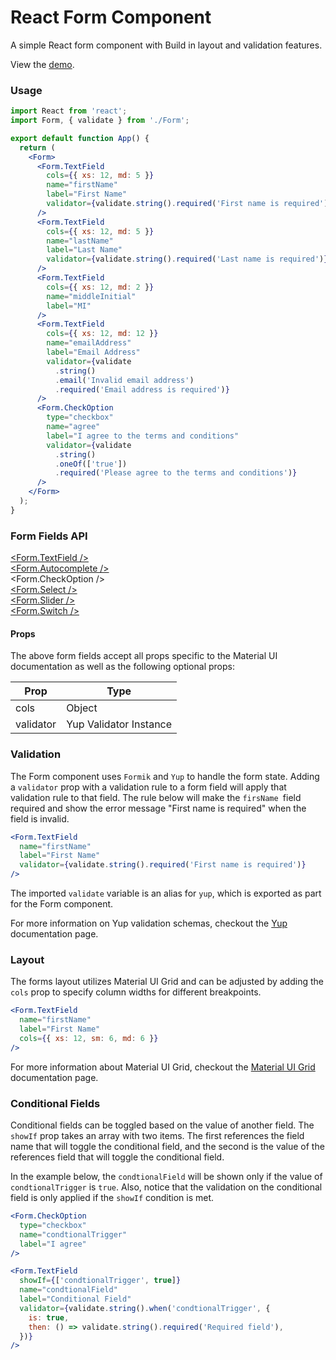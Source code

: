 # React Form Component

A simple React form component with Build in layout and validation features.

View the [demo](https://alaneicker1975.github.io/ReactForm/).

### Usage

```jsx
import React from 'react';
import Form, { validate } from './Form';

export default function App() {
  return (
    <Form>
      <Form.TextField
        cols={{ xs: 12, md: 5 }}
        name="firstName"
        label="First Name"
        validator={validate.string().required('First name is required')}
      />
      <Form.TextField
        cols={{ xs: 12, md: 5 }}
        name="lastName"
        label="Last Name"
        validator={validate.string().required('Last name is required')}
      />
      <Form.TextField
        cols={{ xs: 12, md: 2 }}
        name="middleInitial"
        label="MI"
      />
      <Form.TextField
        cols={{ xs: 12, md: 12 }}
        name="emailAddress"
        label="Email Address"
        validator={validate
          .string()
          .email('Invalid email address')
          .required('Email address is required')}
      />
      <Form.CheckOption
        type="checkbox"
        name="agree"
        label="I agree to the terms and conditions"
        validator={validate
          .string()
          .oneOf(['true'])
          .required('Please agree to the terms and conditions')}
      />
    </Form>
  );
}
```

### Form Fields API

[<Form.TextField />](https://mui.com/material-ui/react-text-field/)\
[<Form.Autocomplete />](https://mui.com/material-ui/react-autocomplete/)\
<Form.CheckOption />\
[<Form.Select />](https://mui.com/material-ui/react-select/)\
[<Form.Slider />](https://mui.com/material-ui/react-slider/)\
[<Form.Switch />](https://mui.com/material-ui/react-switch/)

#### Props

The above form fields accept all props specific to the Material UI documentation as well as the following optional props:

| Prop      | Type                   |
| --------- | ---------------------- |
| cols      | Object                 |
| validator | Yup Validator Instance |

### Validation

The Form component uses `Formik` and `Yup` to handle the form state. Adding a `validator` prop with a validation rule to a form field will apply that validation rule to that field. The rule below will make the `firsName `field required and show the error message "First name is required" when the field is invalid.

```jsx
<Form.TextField
  name="firstName"
  label="First Name"
  validator={validate.string().required('First name is required')}
/>
```

The imported `validate` variable is an alias for `yup`, which is exported as part for the Form component.

For more information on Yup validation schemas, checkout the [Yup](https://github.com/jquense/yup) documentation page.

### Layout

The forms layout utilizes Material UI Grid and can be adjusted by adding the `cols` prop to specify column widths for different breakpoints.

```jsx
<Form.TextField
  name="firstName"
  label="First Name"
  cols={{ xs: 12, sm: 6, md: 6 }}
/>
```

For more information about Material UI Grid, checkout the [Material UI Grid](https://v4.mui.com/components/grid/) documentation page.

### Conditional Fields

Conditional fields can be toggled based on the value of another field. The `showIf` prop takes an array with two items. The first references the field name that will toggle the conditional field, and the second is the value of the references field that will toggle the conditional field.

In the example below, the `condtionalField` will be shown only if the value of `condtionalTrigger` is `true`. Also, notice that the validation on the conditional field is only applied if the `showIf` condition is met.

```jsx
<Form.CheckOption
  type="checkbox"
  name="condtionalTrigger"
  label="I agree"
/>

<Form.TextField
  showIf={['condtionalTrigger', true]}
  name="condtionalField"
  label="Conditional Field"
  validator={validate.string().when('condtionalTrigger', {
    is: true,
    then: () => validate.string().required('Required field'),
  })}
/>
```

